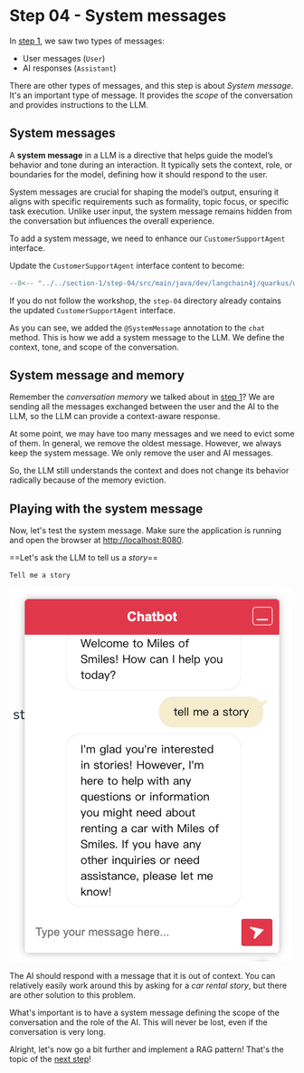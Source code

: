# Step 04 - System messages

In [step 1](step-01.md), we saw two types of messages:

- User messages (`User`)
- AI responses (`Assistant`)

There are other types of messages, and this step is about _System message_.
It's an important type of message.
It provides the _scope_ of the conversation and provides instructions to the LLM.

## System messages

A **system message** in a LLM is a directive that helps guide the model’s behavior and tone during an interaction.
It typically sets the context, role, or boundaries for the model, defining how it should respond to the user.

System messages are crucial for shaping the model’s output, ensuring it aligns with specific requirements such as
formality, topic focus, or specific task execution. Unlike user input, the system message remains hidden from the
conversation but influences the overall experience.

To add a system message, we need to enhance our `CustomerSupportAgent` interface.

Update the `CustomerSupportAgent` interface content to become:

```java hl_lines="12-16" title="CustomerSupportAgent.java"
--8<-- "../../section-1/step-04/src/main/java/dev/langchain4j/quarkus/workshop/CustomerSupportAgent.java"
```

If you do not follow the workshop, the `step-04` directory already contains the updated `CustomerSupportAgent`
interface.

As you can see, we added the `@SystemMessage` annotation to the `chat` method.
This is how we add a system message to the LLM.
We define the context, tone, and scope of the conversation.

## System message and memory

Remember the _conversation memory_ we talked about in [step 1](step-01.md)?
We are sending all the messages exchanged between the user and the AI to the LLM, so the LLM can provide a context-aware
response.

At some point, we may have too many messages and we need to evict some of them.
In general, we remove the oldest message.
However, we always keep the system message.
We only remove the user and AI messages.

So, the LLM still understands the context and does not change its behavior radically because of the memory eviction.

## Playing with the system message

Now, let's test the system message.
Make sure the application is running and open the browser at [http://localhost:8080](http://localhost:8080).

==Let's ask the LLM to tell us a _story_==

```
Tell me a story
```
![Out of context](../images/out-of-context.png)

The AI should respond with a message that it is out of context.
You can relatively easily work around this by asking for a _car rental story_, but there are other solution to this
problem.

What's important is to have a system message defining the scope of the conversation and the role of the AI.
This will never be lost, even if the conversation is very long.

Alright, let's now go a bit further and implement a RAG pattern!
That's the topic of the [next step](./step-05.md)!
